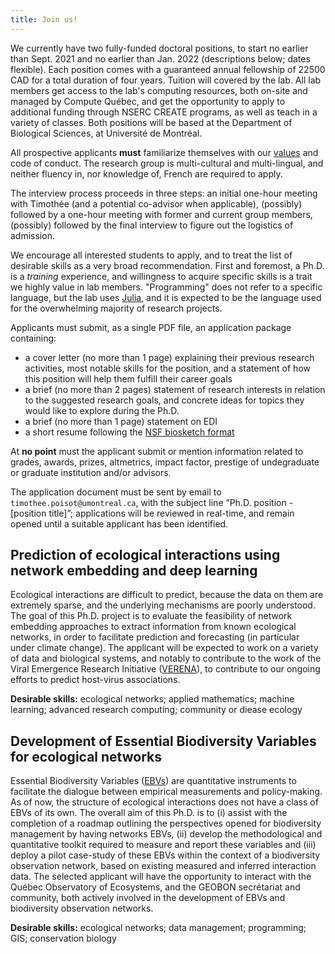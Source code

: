 ```yaml
---
title: Join us!
---
```


We currently have two fully-funded doctoral positions, to start no earlier than
Sept. 2021 and no earlier than Jan. 2022 (descriptions below; dates flexible).
Each position comes with a guaranteed annual fellowship of 22500 CAD for a total
duration of four years. Tuition will covered by the lab. All lab members get
access to the lab's computing resources, both on-site and managed by Compute
Québec, and get the opportunity to apply to additional funding through NSERC
CREATE programs, as well as teach in a variety of classes. Both positions will
be based at the Department of Biological Sciences, at Université de Montréal.

All prospective applicants **must** familiarize themselves with our
[values](https://poisotlab.io/values/) and code of conduct. The research group
is multi-cultural and multi-lingual, and neither fluency in, nor knowledge of,
French are required to apply.

The interview process proceeds in three steps: an initial one-hour meeting with
Timothée (and a potential co-advisor when applicable), (possibly) followed by a
one-hour meeting with former and current group members, (possibly) followed by
the final interview to figure out the logistics of admission.

We encourage all interested students to apply, and to treat the list of
desirable skills as a very broad recommendation. First and foremost, a Ph.D. is
a *training* experience, and willingness to acquire specific skills is a trait
we highly value in lab members. "Programming" does not refer to a specific
language, but the lab uses [Julia](https://julialang.org/), and it is expected
to be the language used for the overwhelming majority of research projects.

Applicants must submit, as a single PDF file, an application package containing:

- a cover letter (no more than 1 page) explaining their previous research
  activities, most notable skills for the position, and a statement of how this
  position will help them fulfill their career goals
- a brief (no more than 2 pages) statement of research interests in relation to
  the suggested research goals, and concrete ideas for topics they would like to
  explore during the Ph.D.
- a brief (no more than 1 page) statement on EDI
- a short resume following the [NSF biosketch
  format](https://www.nsf.gov/bfa/dias/policy/biosketch.jsp)
 
At **no point** must the applicant submit or mention information related to
grades, awards, prizes, altmetrics, impact factor, prestige of undegraduate or
graduate institution and/or advisors.

The application document must be sent by email to
`timothee.poisot@umontreal.ca`, with the subject line “Ph.D. position -
[position title]”; applications will be reviewed in real-time, and remain opened
until a suitable applicant has been identified.

## Prediction of ecological interactions using network embedding and deep learning

Ecological interactions are difficult to predict, because the data on them are
extremely sparse, and the underlying mechanisms are poorly understood. The goal
of this Ph.D. project is to evaluate the feasibility of network embedding
approaches to extract information from known ecological networks, in order to
facilitate prediction and forecasting (in particular under climate change). The
applicant will be expected to work on a variety of data and biological systems,
and notably to contribute to the work of the Viral Emergence Research Initiative
([VERENA](https://www.viralemergence.org/)), to contribute to our ongoing
efforts to predict host-virus associations.

**Desirable skills:** ecological networks; applied mathematics; machine
learning; advanced research computing; community or diease ecology

## Development of Essential Biodiversity Variables for ecological networks

Essential Biodiversity Variables
([EBVs](https://geobon.org/ebvs/what-are-ebvs/)) are quantitative instruments to
facilitate the dialogue between empirical measurements and policy-making. As of
now, the structure of ecological interactions does not have a class of EBVs of
its own. The overall aim of this Ph.D. is to (i) assist with the completion of a
roadmap outlining the perspectives opened for biodiversity management by having
networks EBVs, (ii) develop the methodological and quantitative toolkit required
to measure and report these variables and (iii) deploy a pilot case-study of
these EBVs within the context of a biodiversity observation network, based on
existing measured and inferred interaction data. The selected applicant will
have the opportunity to interact with the Québec Observatory of Ecosystems, and
the GEOBON secrétariat and community, both actively involved in the development
of EBVs and biodiversity observation networks.

**Desirable skills:** ecological networks; data management; programming; GIS;
conservation biology